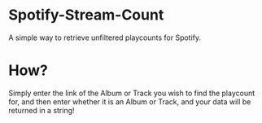 # Spotify-Stream-Count
A simple way to retrieve unfiltered playcounts for Spotify.

# How?
Simply enter the link of the Album or Track you wish to find the playcount for, and then enter whether it is an Album or Track, and your data will be returned in a string!

